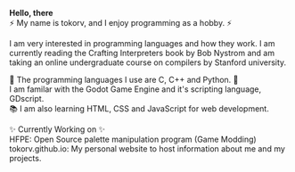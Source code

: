 **Hello, there** <br>
⚡ My name is tokorv, and I enjoy programming as a hobby. ⚡

I am very interested in programming languages and how they work.
I am currently reading the Crafting Interpreters book by Bob Nystrom and am taking an online undergraduate course on compilers by Stanford university.

🍻 The programming languages I use are C, C++ and Python. 🍻 <br>
I am familar with the Godot Game Engine and it's scripting language, GDscript.<br>
📚 I am also learning HTML, CSS and JavaScript for web development.

✨ Currently Working on ✨<br>
HFPE: Open Source palette manipulation program (Game Modding)<br>
tokorv.github.io: My personal website to host information about me and my projects.


<!--
**k** is a ✨ _special_ ✨ repository because its `README.md` (this file) appears on your GitHub profile.

Here are some ideas to get you started:

- 🔭 I’m currently working on ...
- 🌱 I’m currently learning ...
- 👯 I’m looking to collaborate on ...
- 🤔 I’m looking for help with ...
- 💬 Ask me about ...
- 📫 How to reach me: ...
- 😄 Pronouns: ...
- ⚡ Fun fact: ...
-->
